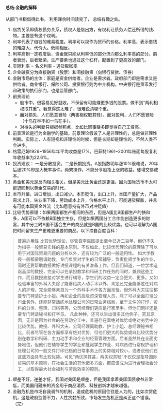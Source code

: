 #### 总结:金融的解释 
从部门书柜借得此书， 利用课余时间读完了， 总结有趣之处。

1. 借贷关系即债权债务关系，债权人是借出方，有权利让债务人偿还所借的钱、物。主要是有这个权利。
1. 利率代表了借钱的难易程度。利率可以视作为货币的价格。利率高，表示借钱的难度大，代价大。低则相反。
1. 利率高到一定程度后，资金就只能从利率低的部分流向那么利率高的部分。前者衰弱，后者繁荣。生产要素也通过这个杠杆，配置到了更高效的部门。
1. 实际利率 = 名义利率 - 通货膨胀率
1. 企业融资分为直接融资（股票）和间接融资（向银行贷款、债券）
1. 金融市场的主体：家庭是资金供给者。企业是需求者。政府部门即是需求又是供给者。商业银行、保险公司、投资银行则为中介机构。中央银行是货币发行和政策的执行部门，也是监管部门。
1. 前景理论
   * 股市中，很容易见好就收，不保留有可能赚更多钱的股票。做不到"两利相权取其重"。我觉得这太难了，很难说清哪个重。
   * 面对损失，人们愿意冒险（两害相权取其轻）。面对盈利，人们不愿冒险（十鸟在林不如一鸟在手）。
   * 对得失的判断只根据参照点，比如比同事赚多即觉得自己工资高。
1. 前景理论是行为金融学的基础，前景理论假设了人是非理性的，总是做非理性判断。实际上，人有短视和非理性的时候，但是长期却是理性的，不然人类不会进步。
1. 格雷厄姆1926~1956年年平均收益是17%，巴菲特1961~2001年账面每股复利年收益率为22.6%。
1. 投资建议： 一是分散投资，二是长期投资。A股指数明年涨10%很难说，20年后涨20%却是大概率事件。频繁操作，不能分享股指上涨的收益，徒增交易成本。
1. 黄金和美元是反向相关相关。但是美元比黄金还是更强，因为国际货币不太可能退回到以黄金交易的时代。
1. 本币升值，进口增加，出口减少。本币贬值，出口上升，本国产量扩大，产品需求上升，失业率下降，劳动成本上升，价格水平上升，可能通货膨胀，并且有可能本国资金外流（比如愿意持有外币对冲贬值）
1. 比较优势原理：如果两国都生产相同的东西，但是A国比B国都生产的快和多，A国可以不依赖B国独立生存，但是如果两国分工合作能创造更多的财富，其中分工时A国不适合生产的商品就是B国的比较优势。也可以理解为A国把时间留来生产更难更重要的商品。以下摘自百度百科：
> 普遍适用性
比较优势理论，尽管自李嘉图提出至今已近二百年，但仍不失为指导一般贸易实践的基本原则。不仅如此，比较优势理论的原理除了可以用于对国际贸易问题的分析以外，还有较为广泛的一般适用性。
如大学教授一般都要聘请助教，专门负责对学生的日常辅导，负责批阅学生的作业，同时还要帮助教授做好讲授课程的有关准备工作。但我们知道，一位学术造诣高深的教授，完全可以在承担教学和科研工作任务的同时，兼顾这些工作，而且教授直接对学生进行辅导，学生们的收益一定会更大、更多。又如经验丰富的外科大夫除了能够给病人动手术以外，肯定还完全能够胜任对病人的护理，完全能够亲自为一个外科手术作各方面准备。但外科大夫往往都要专门聘请护士小姐。再如企业的高级资深管理人员，除了可以全面打理公司业务外，还能非常熟练地处理公司的日常业务档案，至于文件的打印，资料的分类、整理、归档等等，公司经理们更应是行家里手。但他们同样还是要专门聘请秘书和打字员。
凡此种种，还可以举出很多其他例子。究其原因，无非是因为社会的在劳动分工中，普遍存在着绝对优势或绝对劣势中的比较优势。教授、外科大夫、公司经理同助教、护士小姐、总经理秘书相比，前者尽管在各方面都享有绝对优势，但他们更大的优势或曰比较优势分别在教学和科研、主刀动手术和企业的经营管理方面。后者虽然处在全面劣势地位，但他们在辅导学生的学业和批阅学生作业、对病员进行常规护理和处理公司的一般文件打印归档的日常事务上的劣势相对较小，或者说他们在这些方面具有比较优势。可见“两优择其甚，两劣权其轻”不仅仅是指导国际贸易的基本原则，在社会生活的其他诸多方面，都应该成为进行合理社会分工，以取得最大社会福利与劳动效率的原则。
1. 顺差不好，逆差才好。我国对美国是顺差，但是我国拿着美国国债收益非常低，而美国用融来的资金用于商品消费、科技创新才越来越强。
1. 金融危机是市场自我调节的机制，造成危机的原因往往是人为的，比如次贷危机，这是政府监管不力，人性贪婪所致，市场发生危机正是纠正这个错误。
（完）